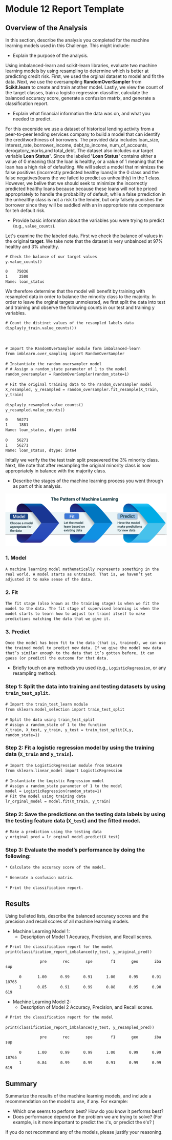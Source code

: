 # Module 12 Report Template

## Overview of the Analysis

In this section, describe the analysis you completed for the machine learning models used in this Challenge. This might include:

* Explain the purpose of the analysis.

Using imbalanced-learn and scikit-learn libraries,  evaluate two machine learning models by using resampling to determine which is better at predicting credit risk. First, we used the orginal dataset to model and fit the data.  Next, we  use the oversampling **RandomOverSampler** from **Scikit.learn** to create and train another model. Lastly, we view the count of the target classes, train a logistic regression classifier, calculate the balanced accuracy score, generate a confusion matrix, and generate a classification report.

* Explain what financial information the data was on, and what you needed to predict.

For this excerside we use a dataset of historical lending activity from a peer-to-peer lending services company to build a model that can identify the creditworthiness of borrowers.  The provided data includes loan_size, interest_rate, borrower_income, debt_to_income, num_of_accounts, derogatory_marks,and  total_debt.  The dataset also includes our target variable **Loan Status'**.  Since the labeled **'Loan Status'** contains either a value of 0  meaning that the loan is healthy, or a value of 1 meaning that the loan has a high risk of defaulting.  We will select a model that minimizes the false positives (incorrectly predicted healthy loans)in the 0 class and the false negatives(loans the we failed to predict as unhealthly) in the 1 class.  However, we belive that we should seek to minimize the incorrectly predicted healthy loans because because these loans will not be priced appropriately to handle the probability of default, while a false prrediction in the unhealthy class is not a risk to the lender, but only falsely punishes the borrower since they will be saddled with an in appropriate rate compensate for teh default risk.

* Provide basic information about the variables you were trying to predict (e.g., `value_counts`).

Let's examine the the labeled data.  First we check the balance of values in the original **target**.  We take note that the dataset is very unbalnced at 97% healthy and 3% uhealthy.  

```
# Check the balance of our target values
y.value_counts()
```

    0    75036
    1     2500  
    Name: loan_status

We therefore determine that the model will benefit by training with resampled data in order to balance the minority class to the majority.  In order to leave the orginal targets unmolested, we first split the data into test and training and observe the following counts in our test and training y variables.

```
# Count the distinct values of the resampled labels data
display(y_train.value_counts())



# Import the RandomOverSampler module form imbalanced-learn
from imblearn.over_sampling import RandomOverSampler

# Instantiate the random oversampler model
# # Assign a random_state parameter of 1 to the model
random_oversampler = RandomOverSampler(random_state=1)

# Fit the original training data to the random_oversampler model
X_resampled, y_resampled = random_oversampler.fit_resample(X_train, y_train)

display(y_resampled.value_counts()
y_resampled.value_counts()
```
    0    56271
    1     1881  
    Name: loan_status, dtype: int64

    0    56271
    1    56271  
    Name: loan_status, dtype: int64

Initally we verify the the test train split presevered the 3% minority class.  Next, We note that after resampling the original minority class is now appropriately in balance with the majority class.

* Describe the stages of the machine learning process you went through as part of this analysis.


![Model Fit Predict](12-1-model-fit-predict-diagram.png)

   ### 1.  Model
    A machine learning model mathematically represents something in the real world. A model starts as untrained. That is, we haven’t yet adjusted it to make sense of the data. 
    
   ### 2.  Fit
    The fit stage (also known as the training stage) is when we fit the model to the data. The fit stage of supervised learning is when the model starts to learn how to adjust (or train) itself to make predictions matching the data that we give it.

   ### 3.  Predict
    Once the model has been fit to the data (that is, trained), we can use the trained model to predict new data. If we give the model new data that’s similar enough to the data that it’s gotten before, it can guess (or predict) the outcome for that data.

* Briefly touch on any methods you used (e.g., `LogisticRegression`, or any resampling method).

### Step 1: Split the data into training and testing datasets by using `train_test_split`.
```
# Import the train_test_learn module
from sklearn.model_selection import train_test_split

# Split the data using train_test_split
# Assign a random_state of 1 to the function
X_train, X_test, y_train, y_test = train_test_split(X,y, random_state=1)
```
###  Step 2: Fit a logistic regression model by using the training data (`X_train` and `y_train`).
```
# Import the LogisticRegression module from SKLearn
from sklearn.linear_model import LogisticRegression

# Instantiate the Logistic Regression model
# Assign a random_state parameter of 1 to the model
model = LogisticRegression(random_state=1)
# Fit the model using training data
lr_orginal_model = model.fit(X_train, y_train)
```
### Step 2: Save the predictions on the testing data labels by using the testing feature data (`X_test`) and the fitted model.
```
# Make a prediction using the testing data
y_original_pred = lr_orginal_model.predict(X_test)
```
### Step 3: Evaluate the model’s performance by doing the following:

    * Calculate the accuracy score of the model.

    * Generate a confusion matrix.

    * Print the classification report.


## Results

Using bulleted lists, describe the balanced accuracy scores and the precision and recall scores of all machine learning models.

* Machine Learning Model 1:
  * Description of Model 1 Accuracy, Precision, and Recall scores.

```
# Print the classification report for the model
print(classification_report_imbalanced(y_test, y_original_pred))
```


                   pre       rec       spe        f1       geo       iba       sup

          0       1.00      0.99      0.91      1.00      0.95      0.91     18765
          1       0.85      0.91      0.99      0.88      0.95      0.90       619


* Machine Learning Model 2:
  * Description of Model 2 Accuracy, Precision, and Recall scores.
```
# Print the classification report for the model

print(classification_report_imbalanced(y_test, y_resampled_pred))
```

                   pre       rec       spe        f1       geo       iba       sup

          0       1.00      0.99      0.99      1.00      0.99      0.99     18765
          1       0.84      0.99      0.99      0.91      0.99      0.99       619



## Summary

Summarize the results of the machine learning models, and include a recommendation on the model to use, if any. For example:
* Which one seems to perform best? How do you know it performs best?
* Does performance depend on the problem we are trying to solve? (For example, is it more important to predict the `1`'s, or predict the `0`'s? )

If you do not recommend any of the models, please justify your reasoning.
